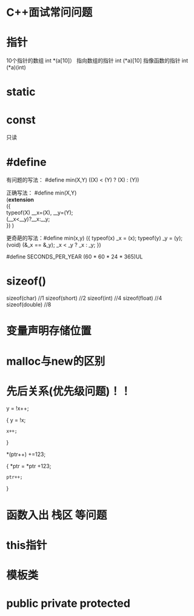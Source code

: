 # C++面试常问问题

# 指针
10个指针的数组		int *(a[10]）
指向数组的指针		int (*a)[10]
指像函数的指针		int (*a)(int)


# static


# const
只读


# #define

有问题的写法： #define min(X,Y) ((X) < (Y) ? (X) : (Y))

正确写法： 
#define min(X,Y)  
(__extension__  
({  
   typeof(X) __x=(X), __y=(Y);   
   (__x<__y)?__x:__y;  
}) 
) 

更奇葩的写法：#define min(x,y) ({ typeof(x) _x = (x); typeof(y) _y = (y); (void) (&_x == &_y); _x < _y ? _x : _y; })

#define SECONDS_PER_YEAR (60 * 60 * 24 * 365)UL


# sizeof()
sizeof(char)			//1
sizeof(short)			//2
sizeof(int)				//4
sizeof(float)			//4
sizeof(double)			//8


# 变量声明存储位置



# malloc与new的区别



# 先后关系(优先级问题)！！

y = !x++;

{
	y = !x;

	x++;
} 


*(ptr++) +=123;

{
	*ptr = *ptr +123;

	ptr++;
}


# 函数入出 栈区 等问题



# this指针



# 模板类



# public private protected
